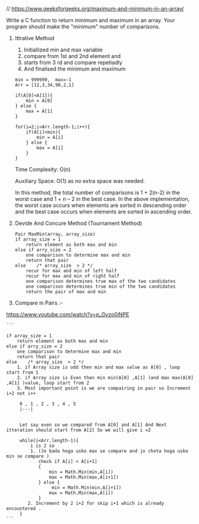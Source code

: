 // https://www.geeksforgeeks.org/maximum-and-minimum-in-an-array/

Write a C function to return minimum and maximum in an array. 
Your program should make the "minimum" number of comparisons.

1. Ittrative Method 
    1. Initiallized min and max variable 
    2. compare from 1st and 2nd element and      
    3. starts from 3 rd and compare repetiadly 
    4. And finalised the minimum and maximum

    ```
    min = 999999,  max=-1
    Arr = [12,3,34,90,2,1]

    if(A[0]<A[1]){
        min = A[0]
    } else {
        max = A[1]
    }

    for(i=2;i<Arr.length-1;i++){
        if(A[i]<min){
            min = A[i]
        } else {
            max = A[i]
        }
    }
    ```
    Time Complexity: O(n)

    Auxiliary Space: O(1) as no extra space was needed.

    In this method, the total number of comparisons is 1 + 2(n-2) in the worst case and 1 + n – 2 in the best case. 
    In the above implementation, the worst case occurs when elements are sorted in descending order and the best case occurs when elements are sorted in ascending order.

2. Devide And Concure Method (Tournament Method) 

    ```
    Pair MaxMin(array, array_size)
    if array_size = 1
        return element as both max and min
    else if arry_size = 2
        one comparison to determine max and min
        return that pair
    else    /* array_size  > 2 */
        recur for max and min of left half
        recur for max and min of right half
        one comparison determines true max of the two candidates
        one comparison determines true min of the two candidates
        return the pair of max and min
    ```

3. Compare in Pairs :-

https://www.youtube.com/watch?v=p_Gvzo0iNPE

    ```
    
    if array_size = 1
        return element as both max and min
    else if arry_size = 2
        one comparison to determine max and min
        return that pair
    else    /* array_size  > 2 */
        1. if Array size is odd then min and max value as A[0] , loop start from 1
        2. if Array size is Even then min min(A[0] ,A[1] )and max max(A[0] ,A[1] )value, loop start from 2
        3. Most important point is we are compairing in pair so Increment i+2 not i++ 
         
         0 , 1 , 2 , 3 , 4 , 5
         |---|
              

         Let say even so we compared from A[0] and A[1] And Next itteration should start from A[2] So we will give i =2 

         while(i<Arr.length-1){
             i is 2 so 
             1. (Jo bada hoga usko max se compare and jo chota hoga usko min se compare )
                check if A[i] < A[i+1]
                {
                    min = Math.Min(min,A[i])
                    max = Math.Min(max,A[i+1])
                } else {
                     min = Math.Min(min,A[i+1])
                    max = Math.Min(max,A[i])
                }
            2. Increment by 2 i+2 for skip i+1 which is already encountered .
         }
    ```